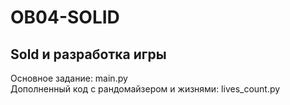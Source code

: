 # OB04-SOLID
 ## Sold и разработка игры

Основное задание: main.py </br>
Дополненный код с рандомайзером и жизнями: lives_count.py
